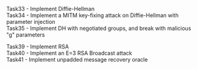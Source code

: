 Task33 - Implement Diffie-Hellman  
Task34 - Implement a MITM key-fixing attack on Diffie-Hellman with parameter injection  
Task35 - Implement DH with negotiated groups, and break with malicious "g" parameters

Task39 - Implement RSA  
Task40 - Implement an E=3 RSA Broadcast attack  
Task41 - Implement unpadded message recovery oracle
